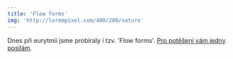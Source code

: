 ```yaml
---
title: 'Flow forms'
img: 'http://lorempixel.com/400/200/nature'
---
```


Dnes při eurytmii jsme probíraly i tzv. 'Flow forms'. [Pro potěšení vám jedny posílám](http://m.youtube.com/watch?v=GkNtarWFtik&desktop_uri=%2Fwatch%3Fv%3DGkNtarWFtik).
